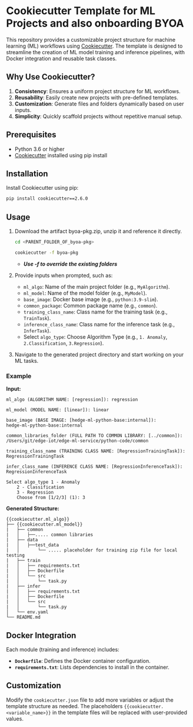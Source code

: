 # Cookiecutter Template for ML Projects and also onboarding BYOA

This repository provides a customizable project structure for machine learning (ML) workflows using [Cookiecutter](https://cookiecutter.readthedocs.io/). The template is designed to streamline the creation of ML model training and inference pipelines, with Docker integration and reusable task classes.

## Why Use Cookiecutter?

1. **Consistency**: Ensures a uniform project structure for ML workflows.
2. **Reusability**: Easily create new projects with pre-defined templates.
3. **Customization**: Generate files and folders dynamically based on user inputs.
4. **Simplicity**: Quickly scaffold projects without repetitive manual setup.

## Prerequisites

- Python 3.6 or higher
- [Cookiecutter](https://cookiecutter.readthedocs.io/en/stable/installation.html) installed using pip install

## Installation

Install Cookiecutter using pip:

```bash
pip install cookiecutter==2.6.0
```


## Usage

1. Download the artifact byoa-pkg.zip, unzip it and reference it directly.

   ```bash
   cd <PARENT_FOLDER_OF_byoa-pkg>
   
   cookiecutter -f byoa-pkg
   ```
   - ***Use -f to override the existing folders***

2. Provide inputs when prompted, such as:
   - `ml_algo`: Name of the main project folder (e.g., `MyAlgorithm`).
   - `ml_model`: Name of the model folder (e.g., `MyModel`).
   - `base_image`: Docker base image (e.g., `python:3.9-slim`).
   - `common_package`: Common package name (e.g., `common`).
   - `training_class_name`: Class name for the training task (e.g., `TrainTask`).
   - `inference_class_name`: Class name for the inference task (e.g., `InferTask`).
   - Select `algo_type`: Choose Algorithm Type (e.g., `1. Anomaly`, `2.Classification`, `3.Regression`).

3. Navigate to the generated project directory and start working on your ML tasks.

### Example

**Input:**
```
ml_algo (ALGORITHM NAME: [regression]): regression

ml_model (MODEL NAME: [linear]): linear

base_image (BASE IMAGE: [hedge-ml-python-base:internal]): 
hedge-ml-python-base:internal

common_libraries_folder (FULL PATH TO COMMON LIBRARY: [../common]): /Users/git/edge-iot/edge-ml-service/python-code/common

training_class_name (TRAINING CLASS NAME: [RegressionTrainingTask]): RegressionTrainingTask

infer_class_name (INFERENCE CLASS NAME: [RegressionInferenceTask]): RegressionInferenceTask

Select algo_type 1 - Anomaly
    2 - Classification
    3 - Regression
    Choose from [1/2/3] (1): 3
```

**Generated Structure:**

```
{{cookiecutter.ml_algo}}
├── {{cookiecutter.ml_model}}
|   ├── common
|   │   ├──..... common libraries
|   ├── data
|   │   ├──test_data
|   │       └── ..... placeholder for training zip file for local testing
|   ├── train
|   │   ├── requirements.txt
|   │   ├── Dockerfile
|   │   └── src
|   │       └── task.py
|   ├── infer
|   │   ├── requirements.txt
|   │   ├── Dockerfile
|   │   └── src
|   │       └── task.py
│   └── env.yaml
└── README.md

```


## Docker Integration

Each module (training and inference) includes:

- **`Dockerfile`**: Defines the Docker container configuration.
- **`requirements.txt`**: Lists dependencies to install in the container.

## Customization

Modify the `cookiecutter.json` file to add more variables or adjust the template structure as needed. The placeholders `{{cookiecutter.<variable_name>}}` in the template files will be replaced with user-provided values.
